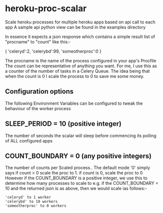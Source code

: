 heroku-proc-scalar
====================

Scale heroku processes for multiple heroku apps based on api call to each app
A sample api python view can be found in the examples directory

In essence it expects a json response which contains a simple result list of "procname" to "count" like this:-

{
    'celeryd':2,
    'celerybd':99,
    'someotherproc':0
}

The procname is the name of the process configured in your app's Procfile
The count can be representative of anything you want. For me, I use this as a counter of the number of tasks in a Celery Queue. The idea being that 
when the count is 0 I scale the process to 0 to save me some money. 

Configuration options
---------------------

The following Environment Variables can be configured to tweak the behaviour of the worker process

SLEEP_PERIOD  = 10 (positive integer)
-------------------------------------
The number of seconds the scalar will sleep before commencing its polling of ALL configured apps


COUNT_BOUNDARY = 0  (any positive integers)
-------------------------------------------
The number of counts per Scaled process..
The default mode '0' simply says if count > 0 scale the proc to 1. if count is 0, scale the proc to 0
However if the COUNT_BOUNDARY is a positive integer, we use this to determine how many processes to scale to
e.g.  if the COUNT_BOUNDARY = 10  and the returned json is as above, then we would scale ias follows:-

    'celeryd' to 1 worker
    'celerybd' to 10 workers
    'someotherproc' to 0 workers

